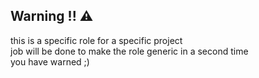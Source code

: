 ## Warning  !! :warning:
this is a specific role for a specific project  
job will be done to make the role generic in a second time  
you have warned ;)  
